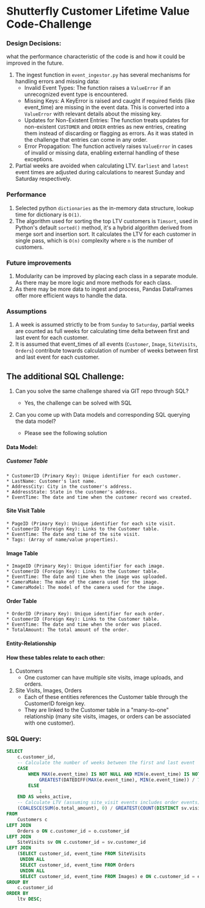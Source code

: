 # Shutterfly Customer Lifetime Value Code-Challenge

### Design Decisions:
what the performance characteristic of the code is and how it could be improved in the future.

1. The ingest function in `event_ingestor.py` has several mechanisms for handling errors and missing data:
    * Invalid Event Types: The function raises a `ValueError` if an unrecognized event type is encountered.
    * Missing Keys: A KeyError is raised and caught if required fields (like event_time) are missing in the event data. This is converted into a `ValueError` with relevant details about the missing key.
    * Updates for Non-Existent Entries: The function treats updates for non-existent `CUSTOMER` and `ORDER` entries as new entries, creating them instead of discarding or flagging as errors. As it was stated in the challenge that entries can come in any order.
    * Error Propagation: The function actively raises `ValueError` in cases of invalid or missing data, enabling external handling of these exceptions.
2. Partial weeks are avoided when calculating LTV. `Earliest` and `latest` event times are adjusted during calculations to nearest Sunday and Saturday respectively.

### Performance
1. Selected python `dictionaries` as the in-memory data structure, lookup time for dictionary is `O(1)`.
2. The algorithm used for sorting the top LTV customers is `Timsort`, used in Python's default `sorted()` method, it's a hybrid algorithm derived from merge sort and insertion sort. It calculates the LTV for each customer in single pass, which is `O(n)` complexity where `n` is the number of customers.

### Future improvements
1. Modularity can be improved by placing each class in a separate module. As there may be more logic and more methods for each class.
2. As there may be more data to ingest and process, Pandas DataFrames offer more efficient ways to handle the data.

### Assumptions
1. A week is assumed strictly to be from `Sunday` to `Saturday`, partial weeks are counted as full weeks for calculating time delta between first and last event for each customer.
2. It is assumed that event_times of all events (`Customer`, `Image`, `SiteVisits`, `Orders`) contribute towards calculation of number of weeks between first and last event for each customer. 

## The additional SQL Challenge:

1. Can you solve the same challenge shared via GIT repo through SQL?
    * Yes, the challenge can be solved with SQL

2. Can you come up with Data models and corresponding SQL querying the data model?
    * Please see the following solution

#### Data Model:
##### Customer Table
    * CustomerID (Primary Key): Unique identifier for each customer.
    * LastName: Customer's last name.
    * AddressCity: City in the customer's address.
    * AddressState: State in the customer's address.
    * EventTime: The date and time when the customer record was created.

#### Site Visit Table
    * PageID (Primary Key): Unique identifier for each site visit.
    * CustomerID (Foreign Key): Links to the Customer table.
    * EventTime: The date and time of the site visit.
    * Tags: (Array of name/value properties).

#### Image Table
    * ImageID (Primary Key): Unique identifier for each image.
    * CustomerID (Foreign Key): Links to the Customer table.
    * EventTime: The date and time when the image was uploaded.
    * CameraMake: The make of the camera used for the image.
    * CameraModel: The model of the camera used for the image.

#### Order Table
    * OrderID (Primary Key): Unique identifier for each order.
    * CustomerID (Foreign Key): Links to the Customer table.
    * EventTime: The date and time when the order was placed.
    * TotalAmount: The total amount of the order.

#### Entity-Relationship 
#### How these tables relate to each other:
1. Customers
    * One customer can have multiple site visits, image uploads, and orders.
2. Site Visits, Images, Orders
    * Each of these entities references the Customer table through the CustomerID foreign key.
    * They are linked to the Customer table in a "many-to-one" relationship (many site visits, images, or orders can be associated with one customer).

### SQL Query:
```sql
SELECT 
    c.customer_id,
    -- Calculate the number of weeks between the first and last event
    CASE 
        WHEN MAX(e.event_time) IS NOT NULL AND MIN(e.event_time) IS NOT NULL THEN
            GREATEST(DATEDIFF(MAX(e.event_time), MIN(e.event_time)) / 7.0, 1)
        ELSE
            1
    END AS weeks_active,
    -- Calculate LTV (assuming site_visit events includes order events)
    (COALESCE(SUM(o.total_amount), 0) / GREATEST(COUNT(DISTINCT sv.visit_id), 1)) * 52 * 10 AS ltv
FROM 
    Customers c
LEFT JOIN 
    Orders o ON c.customer_id = o.customer_id
LEFT JOIN 
    SiteVisits sv ON c.customer_id = sv.customer_id
LEFT JOIN 
    (SELECT customer_id, event_time FROM SiteVisits
     UNION ALL
     SELECT customer_id, event_time FROM Orders
     UNION ALL
     SELECT customer_id, event_time FROM Images) e ON c.customer_id = e.customer_id
GROUP BY 
    c.customer_id
ORDER BY 
    ltv DESC;
```

